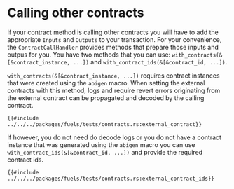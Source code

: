 # Calling other contracts

If your contract method is calling other contracts you will have to add the appropriate `Inputs` and `Outputs` to your transaction. For your convenience, the `ContractCallHandler` provides methods that prepare those inputs and outpus for you. You have two methods that you can use: `with_contracts(&[&contract_instance, ...])` and `with_contract_ids(&[&contract_id, ...])`.

`with_contracts(&[&contract_instance, ...])` requires contract instances that were created using the `abigen` macro. When setting the external contracts with this method, logs and require revert errors originating from the external contract can be propagated and decoded by the calling contract.

```rust,ignore
{{#include ../../../packages/fuels/tests/contracts.rs:external_contract}}
```

 If however, you do not need do decode logs or you do not have a contract instance that was generated using the `abigen` macro you can use `with_contract_ids(&[&contract_id, ...])` and provide the required contract ids.

```rust,ignore
{{#include ../../../packages/fuels/tests/contracts.rs:external_contract_ids}}
```
